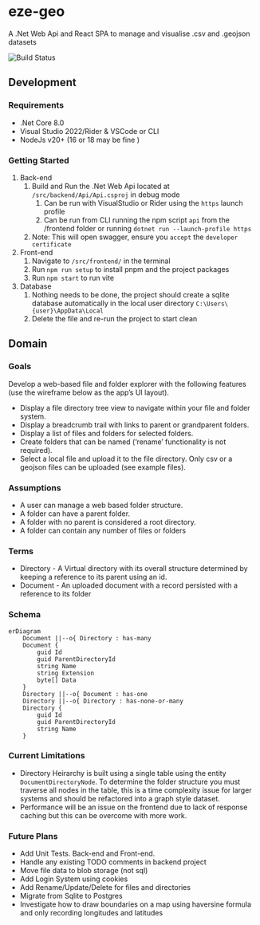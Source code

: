 # eze-geo

A .Net Web Api and React SPA to manage and visualise .csv and .geojson datasets

![Build Status](https://github.com/tomarks/eze-geo/actions/workflows/dotnet.yml/badge.svg)

## Development

### Requirements

- .Net Core 8.0
- Visual Studio 2022/Rider & VSCode or CLI
- NodeJs v20+ (16 or 18 may be fine )

### Getting Started

1. Back-end
   1. Build and Run the .Net Web Api located at `/src/backend/Api/Api.csproj` in debug mode
      1. Can be run with VisualStudio or Rider using the `https` launch profile
      2. Can be run from CLI running the npm script `api` from the /frontend folder or running `dotnet run --launch-profile https`
   2. Note: This will open swagger, ensure you `accept` the `developer certificate`
2. Front-end
   1. Navigate to `/src/frontend/` in the terminal
   2. Run `npm run setup` to install pnpm and the project packages
   3. Run `npm start` to run vite
3. Database
   1. Nothing needs to be done, the project should create a sqlite database automatically in the local user directory `C:\Users\{user}\AppData\Local`
   2. Delete the file and re-run the project to start clean

## Domain

### Goals

Develop a web-based file and folder explorer with the following features (use the wireframe below as the app’s UI layout).

- Display a file directory tree view to navigate within your file and folder system.
- Display a breadcrumb trail with links to parent or grandparent folders.
- Display a list of files and folders for selected folders.
- Create folders that can be named (‘rename’ functionality is not required).
- Select a local file and upload it to the file directory. Only csv or a geojson files can be uploaded (see example files).

### Assumptions

- A user can manage a web based folder structure.
- A folder can have a parent folder.
- A folder with no parent is considered a root directory.
- A folder can contain any number of files or folders

### Terms

- Directory - A Virtual directory with its overall structure determined by keeping a reference to its parent using an id.
- Document - An uploaded document with a record persisted with a reference to its folder

### Schema

```mermaid
erDiagram
    Document ||--o{ Directory : has-many
    Document {
		guid Id
		guid ParentDirectoryId
        string Name
        string Extension
        byte[] Data
    }
    Directory ||--o{ Document : has-one
    Directory ||--o{ Directory : has-none-or-many
    Directory {
		guid Id
		guid ParentDirectoryId
		string Name
    }
```

### Current Limitations
- Directory Heirarchy is built using a single table using the entity `DocumentDirectoryNode`. To determine the folder structure you must traverse all nodes in the table, this is a time complexity issue for larger systems and should be refactored into a graph style dataset.
- Performance will be an issue on the frontend due to lack of response caching but this can be overcome with more work.

### Future Plans

- Add Unit Tests. Back-end and Front-end.
- Handle any existing TODO comments in backend project
- Move file data to blob storage (not sql)
- Add Login System using cookies
- Add Rename/Update/Delete for files and directories
- Migrate from Sqlite to Postgres
- Investigate how to draw boundaries on a map using haversine formula and only recording longitudes and latitudes
